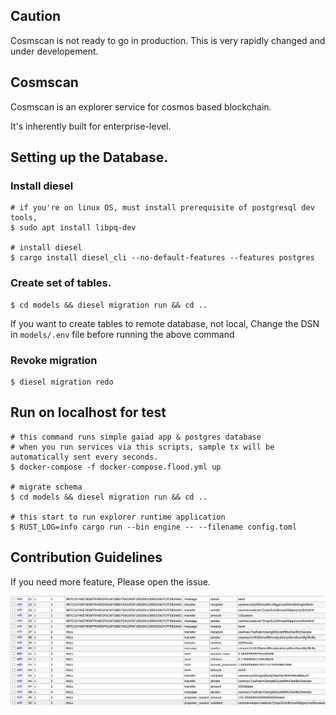 ## Caution
Cosmscan is not ready to go in production.
This is very rapidly changed and under developement.

## Cosmscan
Cosmscan is an explorer service for cosmos based blockchain.

It's inherently built for enterprise-level.

## Setting up the Database.
### Install diesel
```shell
# if you're on linux OS, must install prerequisite of postgresql dev tools,
$ sudo apt install libpq-dev

# install diesel
$ cargo install diesel_cli --no-default-features --features postgres
```

### Create set of tables.
```shell
$ cd models && diesel migration run && cd ..
```

If you want to create tables to remote database, not local, Change the DSN in `models/.env` file before running the above command

### Revoke migration
```shell
$ diesel migration redo
```

## Run on localhost for test
```shell
# this command runs simple gaiad app & postgres database
# when you run services via this scripts, sample tx will be automatically sent every seconds.
$ docker-compose -f docker-compose.flood.yml up

# migrate schema
$ cd models && diesel migration run && cd ..

# this start to run explorer runtime application
$ RUST_LOG=info cargo run --bin engine -- --filename config.toml
```

## Contribution Guidelines
If you need more feature, Please open the issue.

![Database](./docs/images/db.png)
